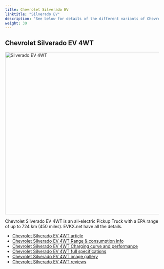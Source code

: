 ```yaml
---
title: Chevrolet Silverado EV
linktitle: "Silverado EV"
description: "See below for details of the different variants of Chevrolet Silverado EV"
weight: 30
---
```

## Chevrolet Silverado EV 4WT

<a href="/models/chevrolet/silverado_ev/silverado_ev_4wt/"><img src="https://media.evkx.net/multimedia/models/chevrolet/silverado_ev/silverado_ev_4wt/main_1_st.jpg" width="800" height="533" alt="Silverado EV 4WT" ></a>

Chevrolet Silverado EV 4WT is an all-electric Pickup Truck with a EPA range of up to 724 km (450 miles). EVKX.net have all the details. 

- [Chevrolet Silverado EV 4WT article](/models/chevrolet/silverado_ev/silverado_ev_4wt/)
- [Chevrolet Silverado EV 4WT Range & consumption info](/models/chevrolet/silverado_ev/silverado_ev_4wt/rangeandconsumption)
- [Chevrolet Silverado EV 4WT Charging curve and performance](/models/chevrolet/silverado_ev/silverado_ev_4wt/chargingcurve)
- [Chevrolet Silverado EV 4WT full specifications](/models/chevrolet/silverado_ev/silverado_ev_4wt/specifications)
- [Chevrolet Silverado EV 4WT image gallery](/models/chevrolet/silverado_ev/silverado_ev_4wt/gallery)
- [Chevrolet Silverado EV 4WT reviews](/models/chevrolet/silverado_ev/silverado_ev_4wt/reviews)

